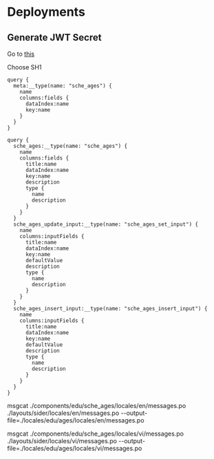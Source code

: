 # Deployments

## Generate JWT Secret

Go to [this](https://mkjwk.org/)

Choose SH1

```
query {
  meta:__type(name: "sche_ages") {
    name
    columns:fields {
      dataIndex:name
      key:name
    }
  }
}
```

```
query {
  sche_ages:__type(name: "sche_ages") {
    name
    columns:fields {
      title:name
      dataIndex:name
      key:name      
      description
      type {
        name
        description
      }
    }
  }
  sche_ages_update_input:__type(name: "sche_ages_set_input") {
    name
    columns:inputFields {
      title:name
      dataIndex:name
      key:name
      defaultValue
      description
      type {
        name
        description
      }
    }
  }
  sche_ages_insert_input:__type(name: "sche_ages_insert_input") {
    name
    columns:inputFields {
      title:name
      dataIndex:name
      key:name
      defaultValue
      description
      type {
        name
        description
      }
    }
  }
}
```
msgcat ./components/edu/sche_ages/locales/en/messages.po ./layouts/sider/locales/en/messages.po --output-file=./locales/edu/ages/locales/en/messages.po

msgcat ./components/edu/sche_ages/locales/vi/messages.po ./layouts/sider/locales/vi/messages.po --output-file=./locales/edu/ages/locales/vi/messages.po